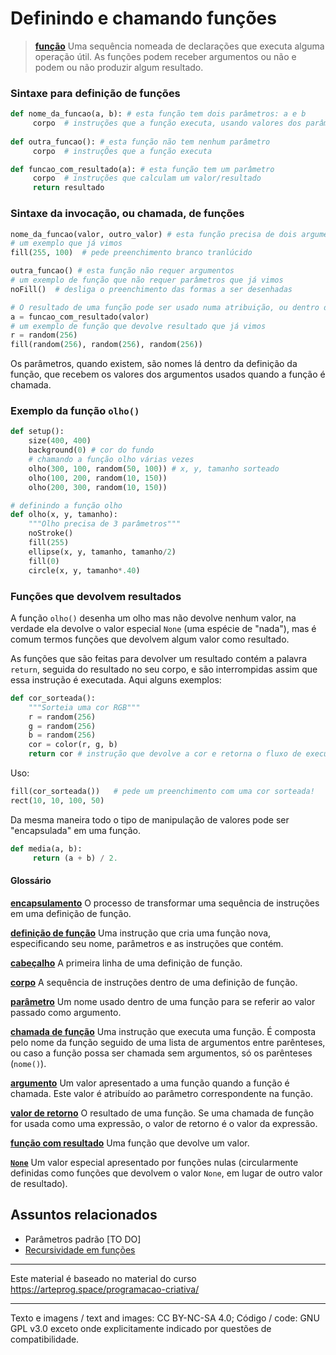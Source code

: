 # Definindo e chamando funções

>[**função**](https://penseallen.github.io/PensePython2e/03-funcoes.html#termo:função)
>Uma sequência nomeada de declarações que executa alguma operação útil. As funções podem receber argumentos ou não e podem ou não produzir algum resultado.

### Sintaxe para definição de funções
```python
def nome_da_funcao(a, b): # esta função tem dois parâmetros: a e b
     corpo  # instruções que a função executa, usando valores dos parâmetros
     
def outra_funcao(): # esta função não tem nenhum parâmetro
     corpo  # instruçÕes que a função executa

def funcao_com_resultado(a): # esta função tem um parâmetro
     corpo  # instruções que calculam um valor/resultado
     return resultado
```

### Sintaxe da invocação, ou chamada, de funções

```python
nome_da_funcao(valor, outro_valor) # esta função precisa de dois argumentos
# um exemplo que já vimos
fill(255, 100)  # pede preenchimento branco tranlúcido

outra_funcao() # esta função não requer argumentos
# um exemplo de função que não requer parâmetros que já vimos
noFill()  # desliga o preenchimento das formas a ser desenhadas

# O resultado de uma função pode ser usado numa atribuição, ou dentro de outra estrutura
a = funcao_com_resultado(valor)
# um exemplo de função que devolve resultado que já vimos
r = random(256)
fill(random(256), random(256), random(256))
```

Os parâmetros, quando existem, são nomes lá dentro da definição da função, que recebem os valores dos argumentos usados quando a função é chamada.

### Exemplo da função `olho()`

```python
def setup():
    size(400, 400)
    background(0) # cor do fundo 
    # chamando a função olho várias vezes
    olho(300, 100, random(50, 100)) # x, y, tamanho sorteado
    olho(100, 200, random(10, 150)) 
    olho(200, 300, random(10, 150))

# definindo a função olho
def olho(x, y, tamanho):
    """Olho precisa de 3 parâmetros"""
    noStroke()
    fill(255)
    ellipse(x, y, tamanho, tamanho/2)
    fill(0)
    circle(x, y, tamanho*.40)
```

### Funções que devolvem resultados

A função `olho()` desenha um olho mas não devolve nenhum valor, na verdade ela devolve o valor especial `None` (uma espécie de "nada"), mas é comum termos funções que devolvem algum valor como resultado.

As funções que são feitas para devolver um resultado contém a palavra `return`, seguida do resultado no seu corpo, e são interrompidas assim que essa instrução é executada. Aqui alguns exemplos:

```python
def cor_sorteada():
    """Sorteia uma cor RGB"""
    r = random(256)
    g = random(256)
    b = random(256)
    cor = color(r, g, b)
    return cor # instrução que devolve a cor e retorna o fluxo de execução
```

Uso:
```python
fill(cor_sorteada())   # pede um preenchimento com uma cor sorteada!
rect(10, 10, 100, 50)
```

Da mesma maneira todo o tipo de manipulação de valores pode ser "encapsulada" em uma função.

```python
def media(a, b):
     return (a + b) / 2.
```

#### Glossário

[**encapsulamento**](https://penseallen.github.io/PensePython2e/04-caso-interface.html#termo:encapsulamento) O processo de transformar uma sequência de instruções em uma definição de função.

[**definição de função**](https://penseallen.github.io/PensePython2e/03-funcoes.html#termo:definição%20de%20função) Uma instrução que cria uma função nova, especificando seu nome, parâmetros e as instruções que contém.

[**cabeçalho**](https://penseallen.github.io/PensePython2e/03-funcoes.html#termo:cabeçalho) A primeira linha de uma definição de função.

[**corpo**](https://penseallen.github.io/PensePython2e/03-funcoes.html#termo:corpo) A sequência de instruções dentro de uma definição de função.

[**parâmetro**](https://penseallen.github.io/PensePython2e/03-funcoes.html#termo:parâmetro) Um nome usado dentro de uma função para se referir ao valor passado como argumento.

[**chamada de função**](https://penseallen.github.io/PensePython2e/03-funcoes.html#termo:chamada%20de%20função) Uma instrução que executa uma função. É composta pelo nome da função seguido de uma lista de argumentos entre parênteses, ou caso a função possa ser chamada sem argumentos, só os parênteses (`nome()`).

[**argumento**](https://penseallen.github.io/PensePython2e/03-funcoes.html#termo:argumento) Um valor apresentado a uma função quando a função é chamada. Este valor é atribuído ao parâmetro correspondente na função.

[**valor de retorno**](https://penseallen.github.io/PensePython2e/03-funcoes.html#termo:valor%20de%20retorno) O resultado de uma função. Se uma chamada de função for usada como uma expressão, o valor de retorno é o valor da expressão.

[**função com resultado**](https://penseallen.github.io/PensePython2e/03-funcoes.html#termo:função%20com%20resultado) Uma função que devolve um valor.

[**`None`**](https://penseallen.github.io/PensePython2e/03-funcoes.html#termo:None) Um valor especial apresentado por funções nulas (circularmente definidas como funções que devolvem o valor `None`, em lugar de outro valor de resultado).

## Assuntos relacionados

- Parâmetros padrão [TO DO]
- [Recursividade em funções](recursao_py.md)


---
Este material é baseado no material do curso https://arteprog.space/programacao-criativa/

---
Texto e imagens / text and images: CC BY-NC-SA 4.0; Código / code: GNU GPL v3.0 exceto onde explicitamente indicado por questões de compatibilidade.
